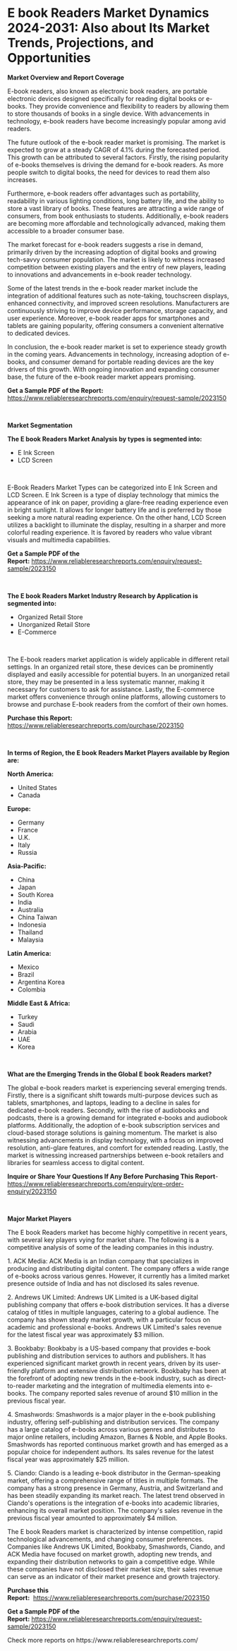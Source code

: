 <p><h1>E book Readers Market Dynamics 2024-2031: Also about Its Market Trends, Projections, and Opportunities</h1></p><p><strong>Market Overview and Report Coverage</strong></p>
<p><p>E-book readers, also known as electronic book readers, are portable electronic devices designed specifically for reading digital books or e-books. They provide convenience and flexibility to readers by allowing them to store thousands of books in a single device. With advancements in technology, e-book readers have become increasingly popular among avid readers.</p><p>The future outlook of the e-book reader market is promising. The market is expected to grow at a steady CAGR of 4.1% during the forecasted period. This growth can be attributed to several factors. Firstly, the rising popularity of e-books themselves is driving the demand for e-book readers. As more people switch to digital books, the need for devices to read them also increases.</p><p>Furthermore, e-book readers offer advantages such as portability, readability in various lighting conditions, long battery life, and the ability to store a vast library of books. These features are attracting a wide range of consumers, from book enthusiasts to students. Additionally, e-book readers are becoming more affordable and technologically advanced, making them accessible to a broader consumer base.</p><p>The market forecast for e-book readers suggests a rise in demand, primarily driven by the increasing adoption of digital books and growing tech-savvy consumer population. The market is likely to witness increased competition between existing players and the entry of new players, leading to innovations and advancements in e-book reader technology.</p><p>Some of the latest trends in the e-book reader market include the integration of additional features such as note-taking, touchscreen displays, enhanced connectivity, and improved screen resolutions. Manufacturers are continuously striving to improve device performance, storage capacity, and user experience. Moreover, e-book reader apps for smartphones and tablets are gaining popularity, offering consumers a convenient alternative to dedicated devices.</p><p>In conclusion, the e-book reader market is set to experience steady growth in the coming years. Advancements in technology, increasing adoption of e-books, and consumer demand for portable reading devices are the key drivers of this growth. With ongoing innovation and expanding consumer base, the future of the e-book reader market appears promising.</p></p>
<p><strong>Get a Sample PDF of the Report:</strong> <a href="https://www.reliableresearchreports.com/enquiry/request-sample/2023150">https://www.reliableresearchreports.com/enquiry/request-sample/2023150</a></p>
<p>&nbsp;</p>
<p><strong>Market Segmentation</strong></p>
<p><strong>The E book Readers Market Analysis by types is segmented into:</strong></p>
<p><ul><li>E Ink Screen</li><li>LCD Screen</li></ul></p>
<p>&nbsp;</p>
<p><p>E-Book Readers Market Types can be categorized into E Ink Screen and LCD Screen. E Ink Screen is a type of display technology that mimics the appearance of ink on paper, providing a glare-free reading experience even in bright sunlight. It allows for longer battery life and is preferred by those seeking a more natural reading experience. On the other hand, LCD Screen utilizes a backlight to illuminate the display, resulting in a sharper and more colorful reading experience. It is favored by readers who value vibrant visuals and multimedia capabilities.</p></p>
<p><strong>Get a Sample PDF of the Report:</strong>&nbsp;<a href="https://www.reliableresearchreports.com/enquiry/request-sample/2023150">https://www.reliableresearchreports.com/enquiry/request-sample/2023150</a></p>
<p>&nbsp;</p>
<p><strong>The E book Readers Market Industry Research by Application is segmented into:</strong></p>
<p><ul><li>Organized Retail Store</li><li>Unorganized Retail Store</li><li>E-Commerce</li></ul></p>
<p>&nbsp;</p>
<p><p>The E-book readers market application is widely applicable in different retail settings. In an organized retail store, these devices can be prominently displayed and easily accessible for potential buyers. In an unorganized retail store, they may be presented in a less systematic manner, making it necessary for customers to ask for assistance. Lastly, the E-commerce market offers convenience through online platforms, allowing customers to browse and purchase E-book readers from the comfort of their own homes.</p></p>
<p><strong>Purchase this Report:</strong>&nbsp; <a href="https://www.reliableresearchreports.com/purchase/2023150">https://www.reliableresearchreports.com/purchase/2023150</a></p>
<p>&nbsp;</p>
<p><strong>In terms of Region, the E book Readers Market Players available by Region are:</strong></p>
<p>
    <p> <strong> North America: </strong>
        <ul>
            <li>United States</li>
            <li>Canada</li>
        </ul>
        </p> 
    <p> <strong> Europe: </strong>
        <ul>
            <li>Germany</li>
            <li>France</li>
            <li>U.K.</li>
            <li>Italy</li>
            <li>Russia</li>
        </ul>
        </p> 
    <p> <strong> Asia-Pacific: </strong>
        <ul>
            <li>China</li>
            <li>Japan</li>
            <li>South Korea</li>
            <li>India</li>
            <li>Australia</li>
            <li>China Taiwan</li>
            <li>Indonesia</li>
            <li>Thailand</li>
            <li>Malaysia</li>
        </ul>
        </p> 
    <p> <strong> Latin America: </strong>
        <ul>
            <li>Mexico</li>
            <li>Brazil</li>
            <li>Argentina Korea</li>
            <li>Colombia</li>
        </ul>
        </p> 
    <p> <strong> Middle East & Africa: </strong>
        <ul>
            <li>Turkey</li>
            <li>Saudi</li>
            <li>Arabia</li>
            <li>UAE</li>
            <li>Korea</li>
        </ul>
    </p>
    </p>
<p>&nbsp;</p>
<p><strong>What are the Emerging Trends in the Global E book Readers market?</strong></p>
<p><p>The global e-book readers market is experiencing several emerging trends. Firstly, there is a significant shift towards multi-purpose devices such as tablets, smartphones, and laptops, leading to a decline in sales for dedicated e-book readers. Secondly, with the rise of audiobooks and podcasts, there is a growing demand for integrated e-books and audiobook platforms. Additionally, the adoption of e-book subscription services and cloud-based storage solutions is gaining momentum. The market is also witnessing advancements in display technology, with a focus on improved resolution, anti-glare features, and comfort for extended reading. Lastly, the market is witnessing increased partnerships between e-book retailers and libraries for seamless access to digital content.</p></p>
<p><strong>Inquire or Share Your Questions If Any Before Purchasing This Report</strong>- <a href="https://www.reliableresearchreports.com/enquiry/pre-order-enquiry/2023150">https://www.reliableresearchreports.com/enquiry/pre-order-enquiry/2023150</a></p>
<p>&nbsp;</p>
<p><strong>Major Market Players</strong></p>
<p><p>The E book Readers market has become highly competitive in recent years, with several key players vying for market share. The following is a competitive analysis of some of the leading companies in this industry.</p><p>1. ACK Media: ACK Media is an Indian company that specializes in producing and distributing digital content. The company offers a wide range of e-books across various genres. However, it currently has a limited market presence outside of India and has not disclosed its sales revenue.</p><p>2. Andrews UK Limited: Andrews UK Limited is a UK-based digital publishing company that offers e-book distribution services. It has a diverse catalog of titles in multiple languages, catering to a global audience. The company has shown steady market growth, with a particular focus on academic and professional e-books. Andrews UK Limited's sales revenue for the latest fiscal year was approximately $3 million.</p><p>3. Bookbaby: Bookbaby is a US-based company that provides e-book publishing and distribution services to authors and publishers. It has experienced significant market growth in recent years, driven by its user-friendly platform and extensive distribution network. Bookbaby has been at the forefront of adopting new trends in the e-book industry, such as direct-to-reader marketing and the integration of multimedia elements into e-books. The company reported sales revenue of around $10 million in the previous fiscal year.</p><p>4. Smashwords: Smashwords is a major player in the e-book publishing industry, offering self-publishing and distribution services. The company has a large catalog of e-books across various genres and distributes to major online retailers, including Amazon, Barnes & Noble, and Apple Books. Smashwords has reported continuous market growth and has emerged as a popular choice for independent authors. Its sales revenue for the latest fiscal year was approximately $25 million.</p><p>5. Ciando: Ciando is a leading e-book distributor in the German-speaking market, offering a comprehensive range of titles in multiple formats. The company has a strong presence in Germany, Austria, and Switzerland and has been steadily expanding its market reach. The latest trend observed in Ciando's operations is the integration of e-books into academic libraries, enhancing its overall market position. The company's sales revenue in the previous fiscal year amounted to approximately $4 million.</p><p>The E book Readers market is characterized by intense competition, rapid technological advancements, and changing consumer preferences. Companies like Andrews UK Limited, Bookbaby, Smashwords, Ciando, and ACK Media have focused on market growth, adopting new trends, and expanding their distribution networks to gain a competitive edge. While these companies have not disclosed their market size, their sales revenue can serve as an indicator of their market presence and growth trajectory.</p></p>
<p><strong>Purchase this Report:</strong>&nbsp;&nbsp;<a href="https://www.reliableresearchreports.com/purchase/2023150">https://www.reliableresearchreports.com/purchase/2023150</a></p>
<p></p>
<p><strong>Get a Sample PDF of the Report:</strong>&nbsp;<a href="https://www.reliableresearchreports.com/enquiry/request-sample/2023150">https://www.reliableresearchreports.com/enquiry/request-sample/2023150</a></p>
<p>Check more reports on https://www.reliableresearchreports.com/</p>
